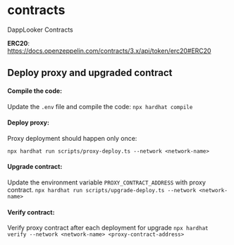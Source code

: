 # contracts
DappLooker Contracts


**ERC20**: https://docs.openzeppelin.com/contracts/3.x/api/token/erc20#ERC20


## Deploy proxy and upgraded contract
#### Compile the code: 
Update the `.env` file and compile the code:
`npx hardhat compile`

#### Deploy proxy:
Proxy deployment should happen only once:

`npx hardhat run scripts/proxy-deploy.ts --network <network-name>`

#### Upgrade contract:
Update the environment variable `PROXY_CONTRACT_ADDRESS` with proxy contract. 
`npx hardhat run scripts/upgrade-deploy.ts --network <network-name>`

#### Verify contract:
Verify proxy contract after each deployment for upgrade
`npx hardhat verify --network <network-name> <proxy-contract-address>`
